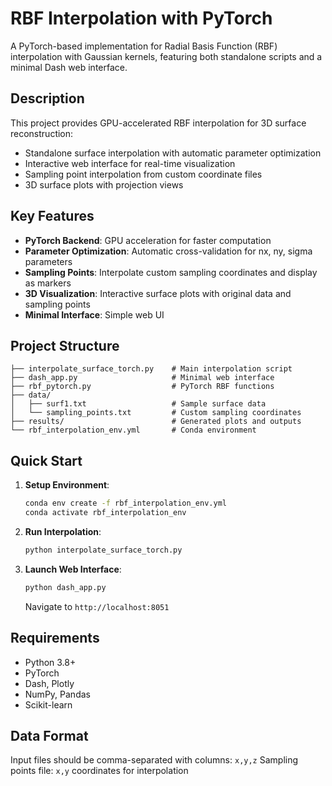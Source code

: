 # RBF Interpolation with PyTorch

A PyTorch-based implementation for Radial Basis Function (RBF) interpolation with Gaussian kernels, featuring both standalone scripts and a minimal Dash web interface.

## Description

This project provides GPU-accelerated RBF interpolation for 3D surface reconstruction:
- Standalone surface interpolation with automatic parameter optimization
- Interactive web interface for real-time visualization
- Sampling point interpolation from custom coordinate files
- 3D surface plots with projection views


## Key Features

- **PyTorch Backend**: GPU acceleration for faster computation
- **Parameter Optimization**: Automatic cross-validation for nx, ny, sigma parameters
- **Sampling Points**: Interpolate custom sampling coordinates and display as markers
- **3D Visualization**: Interactive surface plots with original data and sampling points
- **Minimal Interface**: Simple web UI

## Project Structure

```
├── interpolate_surface_torch.py    # Main interpolation script
├── dash_app.py                     # Minimal web interface  
├── rbf_pytorch.py                  # PyTorch RBF functions
├── data/
│   ├── surf1.txt                   # Sample surface data
│   └── sampling_points.txt         # Custom sampling coordinates
├── results/                        # Generated plots and outputs
└── rbf_interpolation_env.yml       # Conda environment
```

## Quick Start

1. **Setup Environment**:
   ```bash
   conda env create -f rbf_interpolation_env.yml
   conda activate rbf_interpolation_env
   ```

2. **Run Interpolation**:
   ```bash
   python interpolate_surface_torch.py
   ```

3. **Launch Web Interface**:
   ```bash
   python dash_app.py
   ```
   Navigate to `http://localhost:8051`

## Requirements

- Python 3.8+
- PyTorch
- Dash, Plotly
- NumPy, Pandas
- Scikit-learn

## Data Format

Input files should be comma-separated with columns: `x,y,z`
Sampling points file: `x,y` coordinates for interpolation
